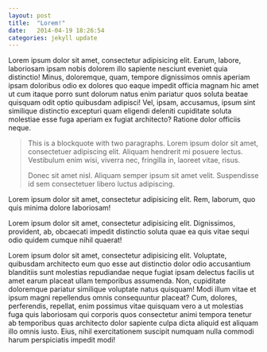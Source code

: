 ```yaml
---
layout: post
title:  "Lorem!"
date:   2014-04-19 18:26:54
categories: jekyll update
---
```


Lorem ipsum dolor sit amet, consectetur adipisicing elit. Earum, labore, laboriosam ipsam nobis dolorem illo sapiente nesciunt eveniet quia distinctio! Minus, doloremque, quam, tempore dignissimos omnis aperiam ipsam doloribus odio ex dolores quo eaque impedit officia magnam hic amet ut cum itaque porro sunt dolorum natus enim pariatur quos soluta beatae quisquam odit optio quibusdam adipisci! Vel, ipsam, accusamus, ipsum sint similique distinctio excepturi quam eligendi deleniti cupiditate soluta molestiae esse fuga aperiam ex fugiat architecto? Ratione dolor officiis neque.

> This is a blockquote with two paragraphs. Lorem ipsum dolor sit amet,
> consectetuer adipiscing elit. Aliquam hendrerit mi posuere lectus.
> Vestibulum enim wisi, viverra nec, fringilla in, laoreet vitae, risus.
> 
> Donec sit amet nisl. Aliquam semper ipsum sit amet velit. Suspendisse
> id sem consectetuer libero luctus adipiscing.

Lorem ipsum dolor sit amet, consectetur adipisicing elit. Rem, laborum, quo quis minima dolore laboriosam!

Lorem ipsum dolor sit amet, consectetur adipisicing elit. Dignissimos, provident, ab, obcaecati impedit distinctio soluta quae ea quis vitae sequi odio quidem cumque nihil quaerat!

Lorem ipsum dolor sit amet, consectetur adipisicing elit. Voluptate, quibusdam architecto eum quo esse aut distinctio dolor odio accusantium blanditiis sunt molestias repudiandae neque fugiat ipsam delectus facilis ut amet earum placeat ullam temporibus assumenda. Non, cupiditate doloremque pariatur similique voluptate natus quisquam! Modi illum vitae et ipsum magni repellendus omnis consequuntur placeat? Cum, dolores, perferendis, repellat, enim possimus vitae quisquam vero a ut molestias fuga quis laboriosam qui corporis quos consectetur animi tempora tenetur ab temporibus quas architecto dolor sapiente culpa dicta aliquid est aliquam illo omnis iusto. Eius, nihil exercitationem suscipit numquam nulla commodi harum perspiciatis impedit modi!
